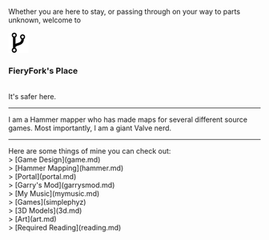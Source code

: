 Whether you are here to stay, or passing through on your way to parts unknown, welcome to <br><br>
<img src="assets/images/fork.jpg" width="40" height="40">
### FieryFork's Place
<br>
It's safer here.
<hr>
I am a Hammer mapper who has made maps for several different source games. Most importantly, I am a giant Valve nerd.
<hr>
Here are some things of mine you can check out: 
<br>
> [Game Design](game.md)
<br>
> [Hammer Mapping](hammer.md)
<br>
> [Portal](portal.md)
<br>
> [Garry's Mod](garrysmod.md)
<br>
> [My Music](mymusic.md)
<br>
> [Games](simplephyz)
<br>
> [3D Models](3d.md)
<br>
> [Art](art.md)
<br>
> [Required Reading](reading.md)
